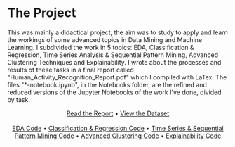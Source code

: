 # The Project
This was mainly a didactical project, the aim was to study to apply and learn the workings of some advanced topics in Data Mining and Machine Learning. I subdivided the work in 5 topics: EDA, Classification & Regression, Time Series Analysis & Sequential Pattern Mining, Advanced Clustering Techniques and Explainability. I wrote about the processes and results of these tasks in a final report called "Human_Activity_Recognition_Report.pdf" which I compiled with LaTex. The files "\*-notebook.ipynb", in the Notebooks folder, are the refined and reduced versions of the Jupyter Notebooks of the work I've done, divided by task.

<p align="center">
<a href="https://github.com/ludovicolemma/human-activity-recognition/blob/main/Human_Activity_Recognition_Report.pdf">Read the Report</a> •
<a href="https://archive.ics.uci.edu/ml/datasets/human+activity+recognition+using+smartphones">View the Dataset</a></br></br>
<a href="https://github.com/ludovicolemma/human-activity-recognition/blob/main/Notebooks/01_EDA_HAR_notebook.ipynb">EDA Code</a> • <a href="https://github.com/ludovicolemma/human-activity-recognition/blob/main/Notebooks/02_Classification_Regression_HAR_notebook.ipynb">Classification & Regression Code</a> • <a href="https://github.com/ludovicolemma/human-activity-recognition/blob/main/Notebooks/03_TS%26SPM_HAR_notebook.ipynb">Time Series & Sequential Pattern Mining Code</a> • <a href="https://github.com/ludovicolemma/human-activity-recognition/blob/main/Notebooks/04_Advanced_Clustering_HAR_notebook.ipynb">Advanced Clustering Code</a> • <a href="https://github.com/ludovicolemma/human-activity-recognition/blob/main/Notebooks/05_Explainability_HAR_notebook.ipynb">Explainability Code</a>
</p>
